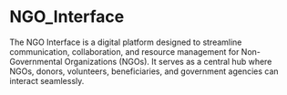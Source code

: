 # NGO_Interface
The NGO Interface is a digital platform designed to streamline communication, collaboration, and resource management for Non-Governmental Organizations (NGOs). It serves as a central hub where NGOs, donors, volunteers, beneficiaries, and government agencies can interact seamlessly.
